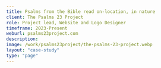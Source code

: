 ```yaml
---
title: Psalms from the Bible read on-location, in nature
client: The Psalms 23 Project
role: Project lead, Website and Logo Designer
timeframe: 2023-Present
weburl: psalms23project.com
description: 
image: /work/psalms23project/the-psalms-23-project.webp
layout: "case-study"
type: "page"
---
```


